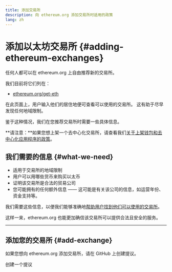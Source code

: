 ```yaml
---
title: 添加交易所
description: 向 ethereum.org 添加交易所时适用的政策
lang: zh
---
```


# 添加以太坊交易所 {#adding-ethereum-exchanges}

任何人都可以在 ethereum.org 上自由推荐新的交易所。

我们目前将它们列在：

- [ethereum.org/get-eth](/get-eth/)

在此页面上，用户输入他们的居住地便可查看可以使用的交易所。 这有助于尽早发现任何地域限制。

鉴于这种情况，我们在您推荐交易所时需要一些具体信息。

**请注意：**如果您想上架一个去中心化交易所，请查看我们[关于上架钱包和去中心化应用程序的政策](/contributing/adding-products/)。

## 我们需要的信息 {#what-we-need}

- 适用于交易所的地域限制
- 用户可以用哪些货币来购买以太币
- 证明该交易所是合法的贸易公司
- 您可能拥有的任何额外信息 —— 这可能是有关该公司的信息，如运营年份、资金支持等。

我们需要这些信息，以便我们能够准确地[帮助用户找到他们可以使用的交易所](/get-eth/#country-picker)。

这样一来，ethereum.org 也能更加确信该交易所可以提供合法且安全的服务。

---

## 添加您的交易所 {#add-exchange}

如果您想向 ethereum.org 添加交易所，请在 GitHub 上创建提议。

<ButtonLink to="https://github.com/ethereum/ethereum-org-website/issues/new/choose">
  创建一个提议
</ButtonLink>
